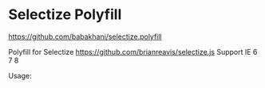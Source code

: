 Selectize Polyfill
===========

https://github.com/babakhani/selectize.polyfill

Polyfill for Selectize https://github.com/brianreavis/selectize.js
Support IE 6 7 8

Usage:
    <!--[if IE 6]>
    <link rel="stylesheet" href="selectize_polyfill/selectize.ie6.css"/>
    <![endif]-->
    <!--[if lt IE 9]>
    <link rel="stylesheet" href="selectize_polyfill/selectize.ie678.css"/>
    <script type="text/javascript" src="selectize_polyfill/selectize.crossbrowser.js"></script>
    <![endif]-->